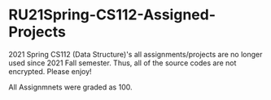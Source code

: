 # RU21Spring-CS112-Assigned-Projects
2021 Spring CS112 (Data Structure)'s all assignments/projects are no longer used since 2021 Fall semester. 
Thus, all of the source codes are not encrypted. Please enjoy!

All Assignmnets were graded as 100. 
